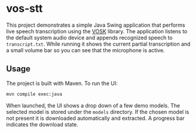 # vos-stt

This project demonstrates a simple Java Swing application that performs live
speech transcription using the [VOSK](https://alphacephei.com/vosk/) library.
The application listens to the default system audio device and appends
recognized speech to `transcript.txt`. While running it shows the current
partial transcription and a small volume bar so you can see that the microphone
is active.

## Usage

The project is built with Maven. To run the UI:

```bash
mvn compile exec:java
```

When launched, the UI shows a drop down of a few demo models. The selected
model is stored under the `models` directory. If the chosen model is not
present it is downloaded automatically and extracted. A progress bar indicates
the download state.
